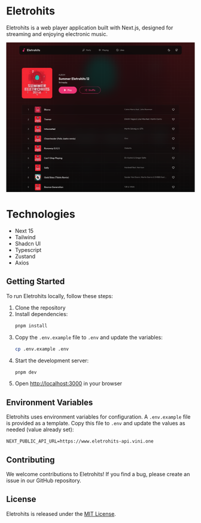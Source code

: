 # Eletrohits

Eletrohits is a web player application built with Next.js, designed for streaming and enjoying electronic music.

![Eletrohits Preview](assets/images/preview.png)

# Technologies

- Next 15
- Tailwind
- Shadcn UI
- Typescript
- Zustand
- Axios

## Getting Started

To run Eletrohits locally, follow these steps:

1. Clone the repository
2. Install dependencies:
   ```bash
   pnpm install
   ```
3. Copy the `.env.example` file to `.env` and update the variables:
   ```bash
   cp .env.example .env
   ```
4. Start the development server:
   ```bash
   pnpm dev
   ```
5. Open [http://localhost:3000](http://localhost:3000) in your browser

## Environment Variables

Eletrohits uses environment variables for configuration. A `.env.example` file is provided as a template. Copy this file to `.env` and update the values as needed (value already set):

```
NEXT_PUBLIC_API_URL=https://www.eletrohits-api.vini.one
```
## Contributing

We welcome contributions to Eletrohits! If you find a bug, please create an issue in our GitHub repository.

## License

Eletrohits is released under the [MIT License](LICENSE).
